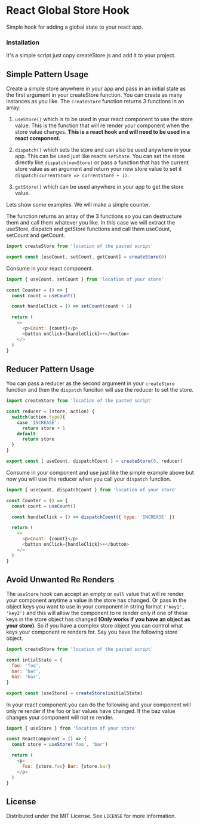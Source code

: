 # React Global Store Hook

Simple hook for adding a global state to your react app.

### Installation

It's a simple script just copy createStore.js and add it to your project.

## Simple Pattern Usage

Create a simple store anywhere in your app and pass in an initial state as the first argument in your createStore function. You can create as many instances as you like. The `createStore` function returns 3 functions in an array:

1. `useStore()` which is to be used in your react component to use the store value. This is the function that will re render your component when the store value changes. <b>This is a react hook and will need to be used in a react component.</b>

2. `dispatch()` which sets the store and can also be used anywhere in your app. This can be used just like reacts `setState`. You can set the store directly like `dispatch(newStore)` or pass a function that has the current store value as an argument and return your new store value to set it `dispatch(currentStore => currentStore + 1)`.

3. `getStore()` which can be used anywhere in your app to get the store value.

Lets show some examples. We will make a simple counter.

The function returns an array of the 3 functions so you can destructure them and call them whatever you like. In this case we will extract the useStore, dispatch and getStore functions and call them useCount, setCount and getCount.

```js
import createStore from 'location of the pasted script'

export const [useCount, setCount, getCount] = createStore(0)
```

Consume in your react component.

```js
import { useCount, setCount } from 'location of your store'

const Counter = () => {
  const count = useCount()

  const handleClick = () => setCount(count + 1)

  return (
    <>
      <p>Count: {count}</p>
      <button onClick={handleClick}>+</button>
    </>
  )
}
```

## Reducer Pattern Usage

You can pass a reducer as the second argument in your `createStore` function and then the `dispatch` funciton will use the reducer to set the store.

```js
import createStore from 'location of the pasted script'

const reducer = (store, action) {
  switch(action.type){
    case 'INCREASE':
      return store + 1
    default:
      return store
  }
}

export const [ useCount, dispatchCount ] = createStore(0, reducer)
```

Consume in your component and use just like the simple example above but now you will use the reducer when you call your `dispatch` function.

```js
import { useCount, dispatchCount } from 'location of your store'

const Counter = () => {
  const count = useCount()

  const handleClick = () => dispatchCount({ type: 'INCREASE' })

  return (
    <>
      <p>Count: {count}</p>
      <button onClick={handleClick}>+</button>
    </>
  )
}
```

## Avoid Unwanted Re Renders

The `useStore` hook can accept an empty or `null` value that will re render your component anytime a value in the store has changed. Or pass in the object keys you want to use in your component in string format `('key1', 'key2')` and this will allow the component to re render only if one of these keys in the store object has changed <b>(Only works if you have an object as your store)</b>. So if you have a complex store object you can control what keys your component re renders for. Say you have the following store object.

```js
import createStore from 'location of the pasted script'

const intialState = {
  foo: 'foo',
  bar: 'bar',
  baz: 'baz',
}

export const [useStore] = createStore(initialState)
```

In your react component you can do the following and your component will only re render if the foo or bar values have changed. If the baz value changes your component will not re render.

```js
import { useStore } from 'location of your store'

const ReactComponent = () => {
  const store = useStore('foo', 'bar')

  return (
    <p>
      Foo: {store.foo} Bar: {store.bar}
    </p>
  )
}
```

## License

Distributed under the MIT License. See `LICENSE` for more information.
